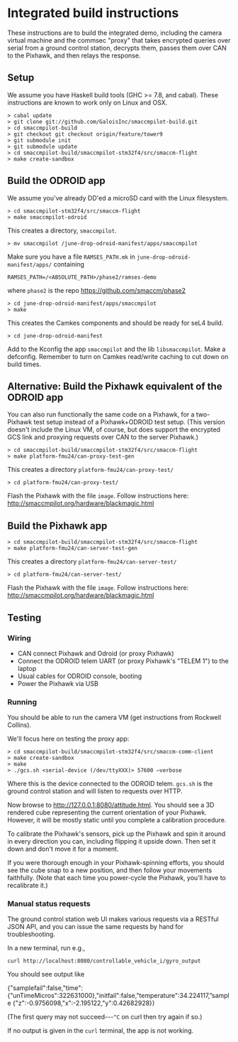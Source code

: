 # Integrated build instructions

These instructions are to build the integrated demo, including the camera
virtual machine and the commsec "proxy" that takes encrypted queries over serial
from a ground control station, decrypts them, passes them over CAN to the
Pixhawk, and then relays the response.

## Setup

We assume you have Haskell build tools (GHC >= 7.8, and cabal). These
instructions are known to work only on Linux and OSX.

```
> cabal update
> git clone git://github.com/GaloisInc/smaccmpilot-build.git
> cd smaccmpilot-build
> git checkout git checkout origin/feature/tower9
> git submodule init
> git submodule update
> cd smaccmpilot-build/smaccmpilot-stm32f4/src/smaccm-flight
> make create-sandbox
```

## Build the ODROID app

We assume you've already DD'ed a microSD card with the Linux filesystem.

```
> cd smaccmpilot-stm32f4/src/smaccm-flight
> make smaccmpilot-odroid
```

This creates a directory, `smaccmpilot`.

```
> mv smaccmpilot /june-drop-odroid-manifest/apps/smaccmpilot
```

Make sure you have a file `RAMSES_PATH.mk` in
`june-drop-odroid-manifest/apps/` containing

```
RAMSES_PATH=/<ABSOLUTE_PATH>/phase2/ramses-demo
```

where `phase2` is the repo https://github.com/smaccm/phase2

```
> cd june-drop-odroid-manifest/apps/smaccmpilot
> make
```
This creates the Camkes components and should be ready for seL4 build.

```
> cd june-drop-odroid-manifest
```

Add to the Kconfig the app `smaccmpilot` and the lib `libsmaccmpilot`. Make a
defconfig. Remember to turn on Camkes read/write caching to cut down on build
times.

## Alternative: Build the Pixhawk equivalent of the ODROID app

You can also run functionally the same code on a Pixhawk, for a
two-Pixhawk test setup instead of a Pixhawk+ODROID test setup. (This
version doesn't include the Linux VM, of course, but does support the
encrypted GCS link and proxying requests over CAN to the server
Pixhawk.)

```
> cd smaccmpilot-build/smaccmpilot-stm32f4/src/smaccm-flight
> make platform-fmu24/can-proxy-test-gen
```

This creates a directory `platform-fmu24/can-proxy-test/`

```
> cd platform-fmu24/can-proxy-test/
```

Flash the Pixhawk with the file `image`. Follow instructions here:
<http://smaccmpilot.org/hardware/blackmagic.html>

## Build the Pixhawk app

```
> cd smaccmpilot-build/smaccmpilot-stm32f4/src/smaccm-flight
> make platform-fmu24/can-server-test-gen
```

This creates a directory `platform-fmu24/can-server-test/`

```
> cd platform-fmu24/can-server-test/
```

Flash the Pixhawk with the file `image`. Follow instructions here:
<http://smaccmpilot.org/hardware/blackmagic.html>

## Testing

### Wiring

 * CAN connect Pixhawk and Odroid (or proxy Pixhawk)
 * Connect the ODROID telem UART (or proxy Pixhawk's "TELEM 1") to the laptop
 * Usual cables for ODROID console, booting
 * Power the Pixhawk via USB

### Running

You should be able to run the camera VM (get instructions from Rockwell
Collins).

We'll focus here on testing the proxy app:

```
> cd smaccmpilot-build/smaccmpilot-stm32f4/src/smaccm-comm-client
> make create-sandbox
> make
> ./gcs.sh <serial-device (/dev/ttyXXX)> 57600 —verbose
```

Where this is the device connected to the ODROID telem. `gcs.sh` is the ground
control station and will listen to requests over HTTP.

Now browse to <http://127.0.0.1:8080/attitude.html>. You should see a 3D
rendered cube representing the current orientation of your Pixhawk.
However, it will be mostly static until you complete a calibration
procedure.

To calibrate the Pixhawk's sensors, pick up the Pixhawk and spin it
around in every direction you can, including flipping it upside down.
Then set it down and don't move it for a moment.

If you were thorough enough in your Pixhawk-spinning efforts, you should
see the cube snap to a new position, and then follow your movements
faithfully. (Note that each time you power-cycle the Pixhawk, you'll
have to recalibrate it.)

### Manual status requests

The ground control station web UI makes various requests via a RESTful
JSON API, and you can issue the same requests by hand for
troubleshooting.

In a new terminal, run e.g.,

```
curl http://localhost:8080/controllable_vehicle_i/gyro_output
```

You should see output like

{"samplefail":false,"time":{"unTimeMicros":322631000},"initfail":false,"temperature":34.224117,”sample
{"z":-0.9756098,"x":-2.195122,"y":0.42682928}}

(The first query may not succeed---`^C` on curl then try again if so.)

If no output is given in the `curl` terminal, the app is not working.
